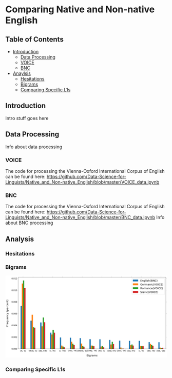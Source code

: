 # Comparing Native and Non-native English
## Table of Contents
* [Introduction](#introduction)
	* [Data Processing](#data-processing)
	* [VOICE](#voice)
	* [BNC](#bnc)
* [Anaylsis](#analysis)
	* [Hesitations](#hesitations)
	* [Bigrams](#bigrams)
	* [Comparing Specific L1s](#comparing-specific-l1s)

## Introduction
Intro stuff goes here
## Data Processing
Info about data processing
### VOICE
The code for processing the Vienna-Oxford International Corpus of English can be found here: https://github.com/Data-Science-for-Linguists/Native_and_Non-native_English/blob/master/VOICE_data.ipynb
### BNC
The code for processing the Vienna-Oxford International Corpus of English can be found here: https://github.com/Data-Science-for-Linguists/Native_and_Non-native_English/blob/master/BNC_data.ipynb
Info about BNC processing
## Analysis
### Hesitations
### Bigrams
![png](images/contraction_use.png)
### Comparing Specific L1s
